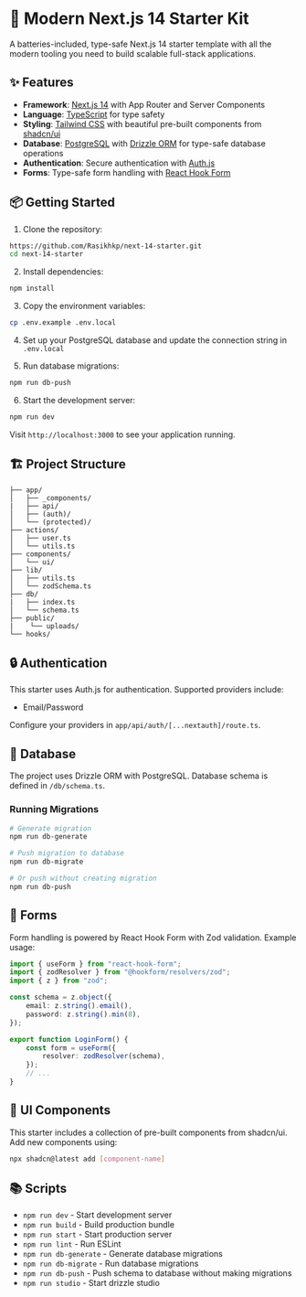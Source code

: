 # 🚀 Modern Next.js 14 Starter Kit

A batteries-included, type-safe Next.js 14 starter template with all the modern tooling you need to build scalable full-stack applications.

## ✨ Features

-   **Framework**: [Next.js 14](https://nextjs.org/) with App Router and Server Components
-   **Language**: [TypeScript](https://www.typescriptlang.org/) for type safety
-   **Styling**: [Tailwind CSS](https://tailwindcss.com/) with beautiful pre-built components from [shadcn/ui](https://ui.shadcn.com/)
-   **Database**: [PostgreSQL](https://www.postgresql.org/) with [Drizzle ORM](https://orm.drizzle.team/) for type-safe database operations
-   **Authentication**: Secure authentication with [Auth.js](https://authjs.dev/)
-   **Forms**: Type-safe form handling with [React Hook Form](https://react-hook-form.com/)

## 📦 Getting Started

1. Clone the repository:

```bash
https://github.com/Rasikhkp/next-14-starter.git
cd next-14-starter
```

2. Install dependencies:

```bash
npm install
```

3. Copy the environment variables:

```bash
cp .env.example .env.local
```

4. Set up your PostgreSQL database and update the connection string in `.env.local`

5. Run database migrations:

```bash
npm run db-push
```

6. Start the development server:

```bash
npm run dev
```

Visit `http://localhost:3000` to see your application running.

## 🏗️ Project Structure

```
├── app/
│   ├── _components/
|   ├── api/
│   ├── (auth)/
│   └── (protected)/
├── actions/
│   ├── user.ts
│   └── utils.ts
├── components/
│   └── ui/
├── lib/
│   ├── utils.ts
│   └── zodSchema.ts
├── db/
|   ├── index.ts
│   └── schema.ts
├── public/
|    └── uploads/
└── hooks/
```

## 🔒 Authentication

This starter uses Auth.js for authentication. Supported providers include:

-   Email/Password

Configure your providers in `app/api/auth/[...nextauth]/route.ts`.

## 💾 Database

The project uses Drizzle ORM with PostgreSQL. Database schema is defined in `/db/schema.ts`.

### Running Migrations

```bash
# Generate migration
npm run db-generate

# Push migration to database
npm run db-migrate

# Or push without creating migration
npm run db-push
```

## 📝 Forms

Form handling is powered by React Hook Form with Zod validation. Example usage:

```typescript
import { useForm } from "react-hook-form";
import { zodResolver } from "@hookform/resolvers/zod";
import { z } from "zod";

const schema = z.object({
    email: z.string().email(),
    password: z.string().min(8),
});

export function LoginForm() {
    const form = useForm({
        resolver: zodResolver(schema),
    });
    // ...
}
```

## 🎨 UI Components

This starter includes a collection of pre-built components from shadcn/ui. Add new components using:

```bash
npx shadcn@latest add [component-name]
```

## 📚 Scripts

-   `npm run dev` - Start development server
-   `npm run build` - Build production bundle
-   `npm run start` - Start production server
-   `npm run lint` - Run ESLint
-   `npm run db-generate` - Generate database migrations
-   `npm run db-migrate` - Run database migrations
-   `npm run db-push` - Push schema to database without making migrations
-   `npm run studio` - Start drizzle studio
